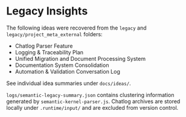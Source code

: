 # Legacy Insights

The following ideas were recovered from the `legacy` and `legacy/project_meta_external` folders:

- Chatlog Parser Feature
- Logging & Traceability Plan
- Unified Migration and Document Processing System
- Documentation System Consolidation
- Automation & Validation Conversation Log

See individual idea summaries under `docs/ideas/`.

`logs/semantic-legacy-summary.json` contains clustering information generated by `semantic-kernel-parser.js`.
Chatlog archives are stored locally under `.runtime/input/` and are excluded from version control.
